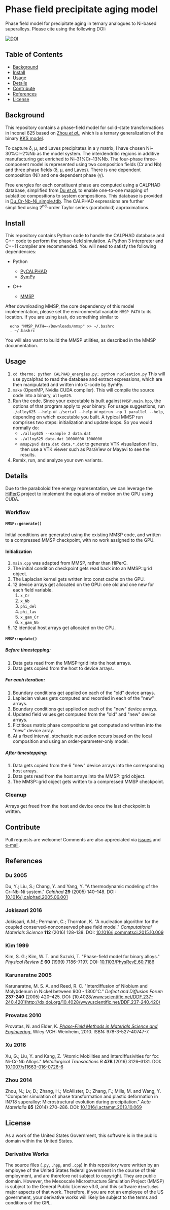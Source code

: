 # Phase field precipitate aging model

Phase field model for precipitate aging in ternary analogues to Ni-based superalloys.
Please cite using the following DOI:

[![DOI](https://zenodo.org/badge/80764108.svg)](https://zenodo.org/badge/latestdoi/80764108)

## Table of Contents

- [Background](#background)
- [Install](#install)
- [Usage](#usage)
- [Details](#details)
- [Contribute](#contribute)
- [References](#references)
- [License](#license)

## Background

This repository contains a phase-field model for solid-state transformations in
Inconel 625 based on [Zhou *et al.*](#zhou-2014), which is a ternary generalization
of the binary [KKS model](#kim-1999).

To capture δ, μ, and Laves precipitates in a γ matrix, I have
chosen Ni–30%Cr–2%Nb as the model system. The interdendritic regions in
additive manufacturing get enriched to Ni–31%Cr–13%Nb.
The four-phase three-component model is represented using two composition fields
(Cr and Nb) and three phase fields (δ, μ, and Laves). There is one
dependent composition (Ni) and one dependent phase (γ).

Free energies for each constituent phase are computed using a CALPHAD database,
simplified from [Du *et al.*](#du-2005) to enable one-to-one mapping of sublattice
compositions to system compositions. This database is provided in
[Du_Cr-Nb-Ni_simple.tdb](Du_Cr-Nb-Ni_simple.tdb). The CALPHAD expressions are
further simplified using 2<sup>nd</sup>-order Taylor series (paraboloid)
approximations.

## Install

This repository contains Python code to handle the CALPHAD database and C++
code to perform the phase-field simulation. A Python 3 interpreter and
C++11 compiler are recommended. You will need to satisfy the following
dependencies:

- Python
  - [PyCALPHAD](http://pycalphad.readthedocs.io/)
  - [SymPy](http://www.sympy.org/)

- C++
  - [MMSP](https://github.com/mesoscale/mmsp)
  
After downloading MMSP, the core dependency of this model implementation,
please set the environmental variable ```MMSP_PATH``` to its location. If
you are using ```bash```, do something similar to

```
  echo "MMSP_PATH=~/Downloads/mmsp" >> ~/.bashrc
  . ~/.bashrc
```

You will also want to build the MMSP utilities, as described in the MMSP
documentation.

## Usage

1. ```cd thermo; python CALPHAD_energies.py; python nucleation.py``` This
   will use pycalphad to read the database and extract expressions, which
   are then manipulated and written into C-code by SymPy.
2. ```make``` (OpenMP, Nvidia CUDA compiler). This will compile the source
   code into a binary, ```alloy625```.
3. Run the code. Since your executable is built against
   ```MMSP.main.hpp```, the options of that program apply to your binary.
   For usage suggestions, run ```./alloy625 --help``` or ```./serial
   --help``` or ```mpirun -np 1 parallel --help```, depending on which
   executable you built. A typical MMSP run comprises two steps:
   initialization and update loops. So you would normally do:
   - ```./alloy625 --example 2 data.dat```
   - ```./alloy625 data.dat 10000000 1000000```
   - ```mmsp2pvd data.dat data.*.dat``` to generate VTK visualization
     files, then use a VTK viewer such as ParaView or Mayavi to see the
     results.
4. Remix, run, and analyze your own variants.

## Details

Due to the paraboloid free energy representation, we can leverage the
[HiPerC](https://github.com/usnistgov/hiperc) project to implement the
equations of motion on the GPU using CUDA.

### Workflow

#### `MMSP::generate()`

Initial conditions are generated using the existing MMSP code, and written to a
compressed MMSP checkpoint, with no work assigned to the GPU.

#### Initialization

1. `main.cpp` was adapted from MMSP, rather than HiPerC.
2. The initial condition checkpoint gets read back into an MMSP::grid
   object.
3. The Laplacian kernel gets written into const cache on the GPU.
4. 12 device arrays get allocated on the GPU: one old and one new for each
   field variable.
    1. `x_Cr`
    2. `x_Nb`
    3. `phi_del`
    4. `phi_lav`
    5. `x_gam_Cr`
    6. `x_gam_Nb`
5. 12 identical host arrays get allocated on the CPU.

#### `MMSP::update()`

##### Before timestepping:

1. Data gets read from the MMSP::grid into the host arrays.
2. Data gets copied from the host to device arrays.

##### For each iteration:

1. Boundary conditions get applied on each of the "old" device arrays.
2. Laplacian values gets computed and recorded in each of the "new" arrays.
3. Boundary conditions get applied on each of the "new" device arrays.
4. Updated field values get computed from the "old" and "new" device
   arrays.
5. Fictitious matrix phase compositions get computed and written into the
   "new" device array.
6. At a fixed interval, stochastic nucleation occurs based on the local
   composition and using an order-parameter-only model.

##### After timestepping:

1. Data gets copied from the 6 "new" device arrays into the corresponding
   host arrays.
2. Data gets read from the host arrays into the MMSP::grid object.
3. The MMSP::grid object gets written to a compressed MMSP checkpoint.

### Cleanup

Arrays get freed from the host and device once the last checkpoint is
written.

## Contribute

Pull requests are welcome! Comments are also appreciated via
[issues](https://github.com/usnistgov/phasefield-precipitate-aging/issues)
and [e-mail](mailto:trevor.keller@nist.gov).

## References

### Du 2005

  Du, Y.; Liu, S.; Chang, Y. and Yang, Y.
  "A thermodynamic modeling of the Cr–Nb–Ni system."
  *Calphad* **29** (2005) 140–148.
  DOI: [10.1016/j.calphad.2005.06.001](http://dx.doi.org/10.1016/j.calphad.2005.06.001)

### Jokisaari 2016

  Jokisaari, A.M.; Permann, C.; Thornton, K.
  "A nucleation algorithm for the coupled conserved-nonconserved phase field model."
  *Computational Materials Science* **112** (2016) 128–138.
  DOI: [10.1016/j.commatsci.2015.10.009](http://dx.doi.org/10.1016/j.commatsci.2015.10.009)

### Kim 1999

  Kim, S. G.; Kim, W. T. and Suzuki, T.
  "Phase-field model for binary alloys."
  *Physical Review E* **60** (1999) 7186–7197.
  DOI: [10.1103/PhysRevE.60.7186](http://dx.doi.org/10.1103/PhysRevE.60.7186)

### Karunaratne 2005

  Karunaratne, M. S. A. and Reed, R. C.
  "Interdiffusion of Niobium and Molybdenum in Nickel between 900 - 1300&deg;C."
  *Defect and Diffusion Forum* **237-240** (2005) 420–425.
  DOI: [10.4028/www.scientific.net/DDF.237-240.420](http://dx.doi.org/10.4028/www.scientific.net/DDF.237-240.420)

### Provatas 2010

  Provatas, N. and Elder, K.
  [*Phase-Field Methods in Materials Science and Engineering.*](http://www.wiley.com/WileyCDA/WileyTitle/productCd-3527407472.html)
  Wiley-VCH: Weinheim, 2010. ISBN: 978-3-527-40747-7.

### Xu 2016

  Xu, G.; Liu, Y. and Kang, Z.
  "Atomic Mobilities and Interdiffusivities for fcc Ni-Cr-Nb Alloys."
  *Metallurgical Transactions B* **47B** (2016) 3126–3131.
  DOI: [10.1007/s11663-016-0726-6](http://dx.doi.org/10.1007/s11663-016-0726-6)

### Zhou 2014

  Zhou, N.; Lv, D.; Zhang, H.; McAllister, D.; Zhang, F.; Mills, M. and
  Wang, Y. "Computer simulation of phase transformation and plastic
  deformation in IN718 superalloy: Microstructural evolution during
  precipitation." *Acta Materialia* **65** (2014) 270–286. DOI:
  [10.1016/j.actamat.2013.10.069](http://dx.doi.org/10.1016/j.actamat.2013.10.069)

## License

As a work of the United States Government, this software is in the public
domain within the United States.

### Derivative Works

The source files (```.py```, ```.hpp```, and ```.cpp```) in this repository
were written by an employee of the United States federal government in the
course of their employment, and are therefore not subject to copyright.
They are public domain. However, the Mesoscale Microstructure Simulation
Project (MMSP) is subject to the General Public License v3.0, and this
software ```#include```s major aspects of that work. Therefore, if you are
not an employee of the US government, your derivative works will likely be
subject to the terms and conditions of the GPL.
